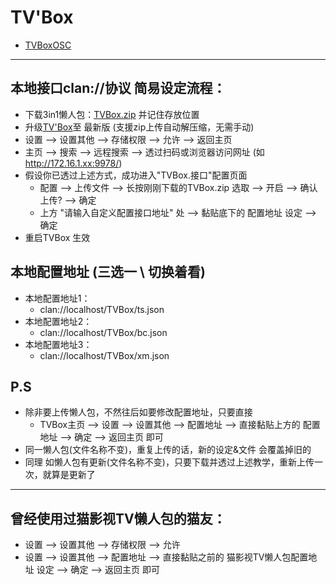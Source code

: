 
# TV'Box
* [TVBoxOSC](https://github.com/CatVodTVOfficial/TVBoxOSC)

---
## 本地接口clan://协议 简易设定流程：
* 下载3in1懒人包：[TVBox.zip](https://github.com/YuanHsing/freed/raw/master/TVBox/%E6%9C%AC%E5%9C%B0%E5%8D%8F%E8%AE%AEclan%E6%87%92%E4%BA%BA%E5%8C%85/TVBox.zip) 并记住存放位置
* 升级[TV'Box](https://github.com/CatVodTVOfficial/TVBoxOSC)至 最新版 (支援zip上传自动解压缩，无需手动)
* 设置 --> 设置其他 --> 存储权限 --> 允许 --> 返回主页
* 主页 --> 搜索 --> 远程搜索 --> 透过扫码或浏览器访问网址 (如 http://172.16.1.xx:9978/)
* 假设你已透过上述方式，成功进入"TVBox.接口"配置页面
	* 配置 --> 上传文件 --> 长按刚刚下载的TVBox.zip 选取 --> 开启 --> 确认上传? --> 确定
	* 上方 "请输入自定义配置接口地址" 处 --> 黏贴底下的 配置地址 设定 --> 确定
* 重启TVBox 生效

## 本地配置地址 (三选一 \ 切换着看)
* 本地配置地址1：
  * clan://localhost/TVBox/ts.json
* 本地配置地址2：
  * clan://localhost/TVBox/bc.json
* 本地配置地址3：
  * clan://localhost/TVBox/xm.json

## P.S
* 除非要上传懒人包，不然往后如要修改配置地址，只要直接
  * TVBox主页 --> 设置 --> 设置其他  --> 配置地址 --> 直接黏贴上方的 配置地址 --> 确定 --> 返回主页 即可
* 同一懒人包(文件名称不变)，重复上传的话，新的设定&文件 会覆盖掉旧的
* 同理 如懒人包有更新(文件名称不变)，只要下载并透过上述教学，重新上传一次，就算是更新了
---

## 曾经使用过猫影视TV懒人包的猫友：
* 设置 --> 设置其他 --> 存储权限 --> 允许
* 设置 --> 设置其他  --> 配置地址 --> 直接黏贴之前的 猫影视TV懒人包配置地址 设定 --> 确定 --> 返回主页 即可

